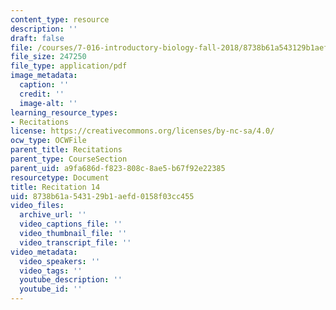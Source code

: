```yaml
---
content_type: resource
description: ''
draft: false
file: /courses/7-016-introductory-biology-fall-2018/8738b61a543129b1aefd0158f03cc455_MIT7_016F18rec14.pdf
file_size: 247250
file_type: application/pdf
image_metadata:
  caption: ''
  credit: ''
  image-alt: ''
learning_resource_types:
- Recitations
license: https://creativecommons.org/licenses/by-nc-sa/4.0/
ocw_type: OCWFile
parent_title: Recitations
parent_type: CourseSection
parent_uid: a9fa686d-f823-808c-8ae5-b67f92e22385
resourcetype: Document
title: Recitation 14
uid: 8738b61a-5431-29b1-aefd-0158f03cc455
video_files:
  archive_url: ''
  video_captions_file: ''
  video_thumbnail_file: ''
  video_transcript_file: ''
video_metadata:
  video_speakers: ''
  video_tags: ''
  youtube_description: ''
  youtube_id: ''
---
```

